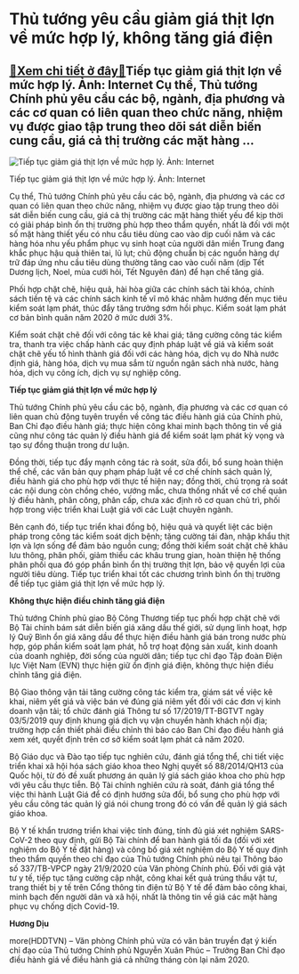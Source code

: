 Thủ tướng yêu cầu giảm giá thịt lợn về mức hợp lý, không tăng giá điện
======================================================================

[:gift:Xem chi tiết ở đây:gift:](https://hddtvn.com/thu-tuong-yeu-cau-giam-gia-thit-lon-ve-muc-hop-ly-khong-tang-gia-dien/)Tiếp tục giảm giá thịt lợn về mức hợp lý. Ảnh: Internet Cụ thể, Thủ tướng Chính phủ yêu cầu các bộ, ngành, địa phương và các cơ quan có liên quan theo chức năng, nhiệm vụ được giao tập trung theo dõi sát diễn biến cung cầu, giá cả thị trường các mặt hàng …
----------------------------------------------------------------------------------------------------------------------------------------------------------------------------------------------------------------------------------------------------------------





![Tiếp tục giảm giá thịt lợn về mức hợp lý. Ảnh: Internet](https://hddtvn.com/wp-content/uploads/2021/01/2501_thY_lYn_2_2.jpg "Tiếp tục giảm giá thịt lợn về mức hợp lý. Ảnh: Internet")


Tiếp tục giảm giá thịt lợn về mức hợp lý. Ảnh: Internet



Cụ thể, Thủ tướng Chính phủ yêu cầu các bộ, ngành, địa phương và các cơ quan có liên quan theo chức năng, nhiệm vụ được giao tập trung theo dõi sát diễn biến cung cầu, giá cả thị trường các mặt hàng thiết yếu để kịp thời có giải pháp bình ổn thị trường phù hợp theo thẩm quyền, nhất là đối với một số mặt hàng thiết yếu có nhu cầu tiêu dùng cao vào dịp cuối năm và các hàng hóa nhu yếu phẩm phục vụ sinh hoạt của người dân miền Trung đang khắc phục hậu quả thiên tai, lũ lụt; chủ động chuẩn bị các nguồn hàng dự trữ đáp ứng nhu cầu tiêu dùng thường tăng cao vào cuối năm (dịp Tết Dương lịch, Noel, mùa cưới hỏi, Tết Nguyên đán) để hạn chế tăng giá.


Phối hợp chặt chẽ, hiệu quả, hài hòa giữa các chính sách tài khóa, chính sách tiền tệ và các chính sách kinh tế vĩ mô khác nhằm hướng đến mục tiêu kiểm soát lạm phát, thúc đẩy tăng trưởng sớm hồi phục. Kiểm soát lạm phát cơ bản bình quân năm 2020 ở mức dưới 3%.


Kiểm soát chặt chẽ đối với công tác kê khai giá; tăng cường công tác kiểm tra, thanh tra việc chấp hành các quy định pháp luật về giá và kiểm soát chặt chẽ yếu tố hình thành giá đối với các hàng hóa, dịch vụ do Nhà nước định giá, hàng hóa, dịch vụ mua sắm từ nguồn ngân sách nhà nước, hàng hóa, dịch vụ công ích, dịch vụ sự nghiệp công.


**Tiếp tục giảm giá thịt lợn về mức hợp lý**


Thủ tướng Chính phủ yêu cầu các bộ, ngành, địa phương và các cơ quan có liên quan chủ động tuyên truyền về công tác điều hành giá của Chính phủ, Ban Chỉ đạo điều hành giá; thực hiện công khai minh bạch thông tin về giá cũng như công tác quản lý điều hành giá để kiểm soát lạm phát kỳ vọng và tạo sự đồng thuận trong dư luận.


Đồng thời, tiếp tục đẩy mạnh công tác rà soát, sửa đổi, bổ sung hoàn thiện thể chế, các văn bản quy phạm pháp luật về cơ chế chính sách quản lý, điều hành giá cho phù hợp với thực tế hiện nay; đồng thời, chú trọng rà soát các nội dung còn chồng chéo, vướng mắc, chưa thống nhất về cơ chế quản lý điều hành, phân công, phân cấp, chưa xác định rõ cơ quan chủ trì, phối hợp trong việc triển khai Luật giá với các Luật chuyên ngành.


Bên cạnh đó, tiếp tục triển khai đồng bộ, hiệu quả và quyết liệt các biện pháp trong công tác kiểm soát dịch bệnh; tăng cường tái đàn, nhập khẩu thịt lợn và lợn sống để đảm bảo nguồn cung; đồng thời kiểm soát chặt chẽ khâu lưu thông, phân phối, giảm thiểu các khâu trung gian, hoàn thiện hệ thống phân phối qua đó góp phần bình ổn thị trường thịt lợn, bảo vệ quyền lợi của người tiêu dùng. Tiếp tục triển khai tốt các chương trình bình ổn thị trường để tiếp tục giảm giá thịt lợn về mức hợp lý.


**Không thực hiện điều chỉnh tăng giá điện**


Thủ tướng Chính phủ giao Bộ Công Thương tiếp tục phối hợp chặt chẽ với Bộ Tài chính bám sát diễn biến giá xăng dầu thế giới, sử dụng linh hoạt, hợp lý Quỹ Bình ổn giá xăng dầu để thực hiện điều hành giá bán trong nước phù hợp, góp phần kiểm soát lạm phát, hỗ trợ hoạt động sản xuất, kinh doanh của doanh nghiệp, đời sống của người dân; tiếp tục chỉ đạo Tập đoàn Điện lực Việt Nam (EVN) thực hiện giữ ổn định giá điện, không thực hiện điều chỉnh tăng giá điện.


Bộ Giao thông vận tải tăng cường công tác kiểm tra, giám sát về việc kê khai, niêm yết giá và việc bán vé đúng giá niêm yết đối với các đơn vị kinh doanh vận tải; tổ chức đánh giá Thông tư số 17/2019/TT-BGTVT ngày 03/5/2019 quy định khung giá dịch vụ vận chuyển hành khách nội địa; trường hợp cần thiết phải điều chỉnh thì báo cáo Ban Chỉ đạo điều hành giá xem xét, quyết định trên cơ sở kiểm soát lạm phát cả năm 2020.


Bộ Giáo dục và Đào tạo tiếp tục nghiên cứu, đánh giá tổng thể, chi tiết việc triển khai xã hội hóa sách giáo khoa theo Nghị quyết số 88/2014/QH13 của Quốc hội, từ đó đề xuất phương án quản lý giá sách giáo khoa cho phù hợp với yêu cầu thực tiễn. Bộ Tài chính nghiên cứu rà soát, đánh giá tổng thể việc thi hành Luật Giá để có định hướng sửa đổi, bổ sung cho phù hợp với yêu cầu công tác quản lý giá nói chung trong đó có vấn đề quản lý giá sách giáo khoa.


Bộ Y tế khẩn trương triển khai việc tính đúng, tính đủ giá xét nghiệm SARS-CoV-2 theo quy định, gửi Bộ Tài chính để ban hành giá tối đa (đối với xét nghiệm do Bộ Y tế đặt hàng) và công bố giá xét nghiệm do Bộ Y tế quy định theo thẩm quyền theo chỉ đạo của Thủ tướng Chính phủ nêu tại Thông báo số 337/TB-VPCP ngày 21/9/2020 của Văn phòng Chính phủ. Đối với giá vật tư y tế, tiếp tục tăng cường cập nhật, công khai kết quả trúng thầu vật tư, trang thiết bị y tế trên Cổng thông tin điện tử Bộ Y tế để đảm bảo công khai, minh bạch đến người dân và xã hội, nhất là thông tin về giá các mặt hàng phục vụ chống dịch Covid-19.




**Hương Dịu**



more(HDDTVN) – Văn phòng Chính phủ vừa có văn bản truyền đạt ý kiến chỉ đạo của Thủ tướng Chính phủ Nguyễn Xuân Phúc – Trưởng Ban Chỉ đạo điều hành giá về điều hành giá cả những tháng còn lại năm 2020.

